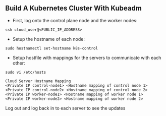 ## Build A Kubernetes Cluster With Kubeadm

- First, log onto the control plane node and the worker nodes:

`ssh cloud_user@<PUBLIC_IP_ADDRESS>`

- Setup the hostname of each node:

`sudo hostnamectl set-hostname k8s-control`

- Setup hostfile with mappings for the servers to communicate with each other:

`sudo vi /etc/hosts`

```
Cloud Server Hostname Mapping
<Private IP control-node1> <Hostname mapping of control node 1>
<Private IP control-node2> <Hostname mapping of control node 2>
<Private IP worker-node1> <Hostname mapping of worker node 1>
<Private IP worker-node2> <Hostname mapping of worker node 2>
```

Log out and log back in to each server to see the updates


